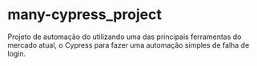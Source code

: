 ﻿# many-cypress_project
Projeto de automação do utilizando uma das principais ferramentas do mercado atual, o Cypress para fazer uma automação simples de falha de login.
